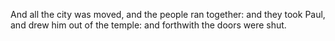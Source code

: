 And all the city was moved, and the people ran together: and they took Paul, and drew him out of the temple: and forthwith the doors were shut.

